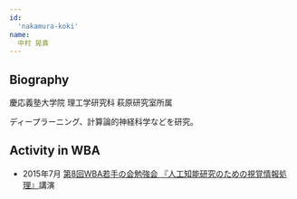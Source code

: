```yaml
---
id:
  'nakamura-koki'
name:
  中村 晃貴
---
```




## Biography

慶応義塾大学院 理工学研究科 萩原研究室所属

ディープラーニング、計算論的神経科学などを研究。

## Activity in WBA
- 2015年7月 [第8回WBA若手の会勉強会 『人工知能研究のための視覚情報処理』](http://wbawakate.jp/posts/events/8th/)講演
